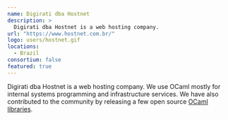 ```yaml
---
name: Digirati dba Hostnet
description: > 
  Digirati dba Hostnet is a web hosting company.
url: "https://www.hostnet.com.br/"
logo: users/hostnet.gif
locations: 
  - Brazil
consortium: false
featured: true
---
```


Digirati dba Hostnet is a web hosting company. We use OCaml mostly for internal systems programming and infrastructure services. We have also contributed to the community by releasing a few open source [OCaml libraries](https://github.com/andrenth).
